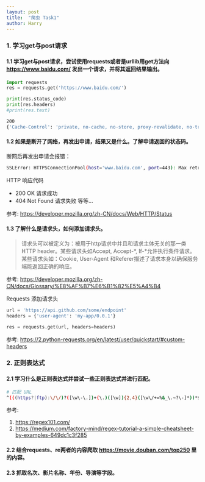 ```yaml
---
layout: post
title:  "爬虫 Task1"
author: Harry
---
```


### 1. 学习get与post请求

#### 1.1 学习get与post请求，尝试使用requests或者是urllib用get方法向 https://www.baidu.com/ 发出一个请求，并将其返回结果输出。

```python
import requests
res = requests.get('https://www.baidu.com/')

print(res.status_code)
print(res.headers)
#print(res.text)
```

```bash
200
{'Cache-Control': 'private, no-cache, no-store, proxy-revalidate, no-transform', 'Connection': 'Keep-Alive', 'Content-Encoding': 'gzip', 'Content-Type': 'text/html', 'Date': 'Tue, 06 Aug 2019 12:38:50 GMT', 'Last-Modified': 'Mon, 23 Jan 2017 13:24:33 GMT', 'Pragma': 'no-cache', 'Server': 'bfe/1.0.8.18', 'Set-Cookie': 'BDORZ=27315; max-age=86400; domain=.baidu.com; path=/', 'Transfer-Encoding': 'chunked'}
```

#### 1.2 如果是断开了网络，再发出申请，结果又是什么。了解申请返回的状态码。

断网后再发出申请会报错：

```bash
SSLError: HTTPSConnectionPool(host='www.baidu.com', port=443): Max retries exceeded with url: / (Caused by SSLError(SSLError("bad handshake: SysCallError(10053, 'WSAECONNABORTED')",),))
```

HTTP 响应代码
- 200 OK 请求成功
- 404 Not Found 请求失败
等等...

参考: https://developer.mozilla.org/zh-CN/docs/Web/HTTP/Status

#### 1.3 了解什么是请求头，如何添加请求头。

> 请求头可以被定义为：被用于http请求中并且和请求主体无关的那一类HTTP header。某些请求头如Accept, Accept-*,  If-*允许执行条件请求。某些请求头如：Cookie, User-Agent 和Referer描述了请求本身以确保服务端能返回正确的响应。

参考: https://developer.mozilla.org/zh-CN/docs/Glossary/%E8%AF%B7%E6%B1%82%E5%A4%B4

Requests 添加请求头
```python
url = 'https://api.github.com/some/endpoint'
headers = {'user-agent': 'my-app/0.0.1'}

res = requests.get(url, headers=headers)
```
参考: https://2.python-requests.org/en/latest/user/quickstart/#custom-headers

### 2. 正则表达式

#### 2.1 学习什么是正则表达式并尝试一些正则表达式并进行匹配。

```bash
# 匹配 URL
^(((https?|ftp):\/\/)?([\w\-\.])+(\.)([\w]){2,4}([\w\/+=%&_\.~?\-]*))*$
```

参考:
1. https://regex101.com/
2. https://medium.com/factory-mind/regex-tutorial-a-simple-cheatsheet-by-examples-649dc1c3f285

#### 2.2 结合requests、re两者的内容爬取 https://movie.douban.com/top250 里的内容。

#### 2.3 抓取名次、影片名称、年份、导演等字段。
